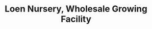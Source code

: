 ---
title: "Loen Nursery, Wholesale Growing Facility"
url: /woodburn/loen-nursery-wholesale-growing-facility/
shop: Garten-Center
---